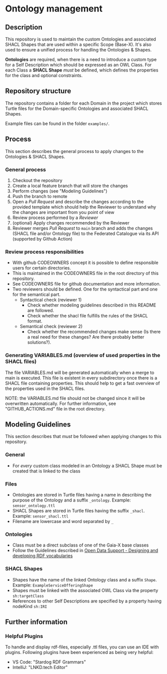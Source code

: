 # Ontology management

## Description

This repository is used to maintain the custom Ontologies and associated SHACL Shapes that are used within a specific Scope (Base-X). It's
also used to ensure a unified process for handling the Ontologies & Shapes.

**Ontologies** are required, when there is a need to introduce a custom type for a Self Description which should be expressed
as an OWL Class. For each Class a **SHACL Shape** _must_ be defined, which defines the properties for the class and optional
constraints.

## Repository structure

The repository contains a folder for each Domain in the project which stores Turtle files for the Domain-specific Ontologies and
associated SHACL Shapes.

Example files can be found in the folder `examples/`.

## Process

This section describes the general process to apply changes to the Ontologies & SHACL Shapes.

### General process

1. Checkout the repository
2. Create a local feature branch that will store the changes
3. Perform changes (see "Modeling Guidelines")
4. Push the branch to remote
5. Open a _Pull Request_ and describe the changes according to the provided template which should help the Reviewer to
   understand why the changes are important from you point of view
6. Review process performed by a _Reviewer_
7. (optional) Apply changes recommended by the Reviewer
8. Reviewer merges _Pull Request_ to `main` branch and adds the changes (SHACL file and/or Ontology file) to the Federated Catalogue via its API (supported by Github Action)

### Review process responsibilities

* With github CODEOWNERS concept it is possible to define responsible users for certain directories.
* This is maintained in the CODEOWNERS file in the root directory of this repository.
* See CODEOWNERS file for github documentation and more information.
* Two reviewers should be defined. One for the syntactical part and one for the semantical part.
  * Syntactical check (reviewer 1)
    * Check whether modeling guidelines described in this README are followed.
    * Check whether the shacl file fulfills the rules of the SHACL format.
  * Semantical check (reviewer 2)
    * Check whether the recommended changes make sense (Is there a real need for these changes? Are there probably better solutions?).

### Generating VARIABLES.md (overview of used properties in the SHACL files)

The file VARIABLES.md will be generated automatically when a merge to main is executed. This file is existent in every subdirectory once there is a SHACL file containing properties. This should help to get a fast overview of the properties used in the SHACL files.

NOTE: the VARIABLES.md file should not be changed since it will be overwritten automatically. For further information, see "GITHUB_ACTIONS.md" file in the root directory.

## Modeling Guidelines

This section describes that _must_ be followed when applying changes to this repository.

### General

* For _every_ custom class modeled in an Ontology a SHACL Shape must be created that is linked to the class

### Files

* Ontologies are stored in Turtle files having a name in describing the purpose of the Ontology and a suffix `_ontology`.
  Example: `sensor_ontology.ttl`
* SHACL Shapes are stored in Turtle files having the suffix `_shacl`. Example:
  `sensor_shacl.ttl`
* Filename are lowercase and word separated by `_`

### Ontologies

* Class must be a direct subclass of one of the Gaia-X base classes
* Follow the Guidelines described in [Open Data Support - Designing and developing
  RDF vocabularies](https://data.europa.eu/sites/default/files/d2.1.2_training_module_2.4_designing_and_developing_vocabularies_in_rdf_en_edp.pdf)

### SHACL Shapes

* Shapes have the name of the linked Ontology class and a suffix `Shape`. Example: `ExampleServiceOfferingShape`
* Shapes must be linked with the associated OWL Class via the property `sh:targetClass`
* References to other Self Descriptions are specified by a property having nodeKind `sh:IRI`

## Further information

### Helpful Plugins

To handle and display rdf-files, especially .ttl files, you can use an IDE with plugins. Following plugins have been experienced as being very helpful:

* VS Code: "Stardog RDF Grammars"
* IntelliJ: "LNKD.tech Editor"
